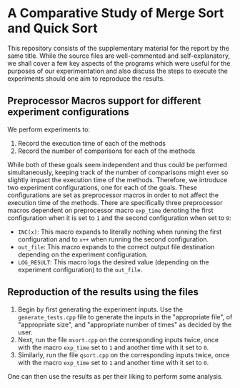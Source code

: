 # A Comparative Study of Merge Sort and Quick Sort

This repository consists of the supplementary material for the report by the same title. While the source files are well-commented and self-explanatory, we shall cover a few key aspects of the programs which were useful for the purposes of our experimentation and also discuss the steps to execute the experiments should one aim to reproduce the results.

## Preprocessor Macros support for different experiment configurations

We perform experiments to:
 1. Record the execution time of each of the methods
 2. Record the number of comparisons for each of the methods

While both of these goals seem independent and thus could be performed simultaneously, keeping track of the number of comparisons might ever so slightly impact the execution time of the methods. Therefore, we introduce two experiment configurations, one for each of the goals. These configurations are set as preprocessor macros in order to not affect the execution time of the methods. There are specifically three preprocessor macros dependent on preprocessor macro `exp_time` denoting the first configuration when it is set to `1` and the second configuration when set to `0`:
 - `INC(x)`: This macro expands to literally nothing when running the first configuration and to `x++` when running the second configuration.
 - `out_file`: This macro expands to the correct output file destination depending on the experiment configuration.
 - `LOG_RESULT`: This macro logs the desired value (depending on the experiment configuration) to the `out_file`.

## Reproduction of the results using the files

 1. Begin by first generating the experiment inputs. Use the `generate_tests.cpp` file to generate the inputs in the "appropriate file", of "appropriate size", and "appropriate number of times" as decided by the user.
 2. Next, run the file `msort.cpp` on the corresponding inputs twice, once with the macro `exp_time` set to `1` and another time with it set to `0`.
 3. Similarly, run the file `qsort.cpp` on the corresponding inputs twice, once with the macro `exp_time` set to `1` and another time with it set to `0`.

One can then use the results as per their liking to perform some analysis.
